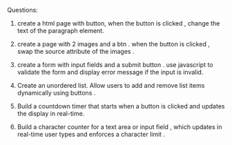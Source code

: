 Questions:
1. create a html page with button, when the button is clicked , change the text of the paragraph element. 

2. create a page with 2 images and a btn . when the button is clicked , swap the source attribute of the images .

3. create a form with input fields and a submit button . use javascript to validate the form and display error message if the input is invalid.

4. Create an unordered list. Allow users to add and remove list items dynamically using buttons .

5. Build a countdown timer that starts when a button is clicked  and updates the display in real-time.



9. Build a character counter for a text area or input field , which updates in real-time user types and enforces a character limit .